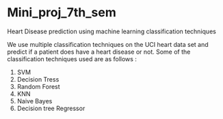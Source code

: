 # Mini_proj_7th_sem
Heart Disease prediction using machine learning classification techniques

We use multiple classification techniques on the UCI heart data set and predict if a patient does have a heart disease or not.
Some of the classification techniques used are as follows :
  1) SVM
  2) Decision Tress
  3) Random Forest 
  4) KNN
  5) Naive Bayes
  6) Decision tree Regressor
  
